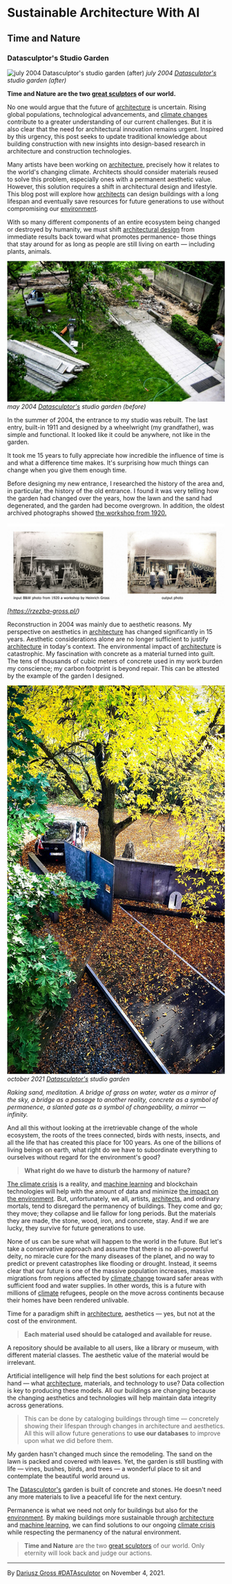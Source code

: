 # Sustainable Architecture With AI

## Time and Nature

### Datasculptor's Studio Garden

![july 2004 Datasculptor's studio garden (after)](july-2004.jpeg)
*july 2004 [Datasculptor's](https://datasculptor.mlearning.ai) studio garden (after)*

**Time and Nature are the two [great sculptors](https://rzezba-gross.pl/) of our world.**

No one would argue that the future of [architecture](https://www.instagram.com/next_top_architects/) is uncertain. Rising global populations, technological advancements, and [climate changes](https://www.instagram.com/p/CV48NfPMp17/?utm_source=ig_web_copy_link&igsh=MzRlODBiNWFlZA==) contribute to a greater understanding of our current challenges. But it is also clear that the need for architectural innovation remains urgent. Inspired by this urgency, this post seeks to update traditional knowledge about building construction with new insights into design-based research in architecture and construction technologies.

Many artists have been working on [architecture](https://www.instagram.com/next_top_architects/), precisely how it relates to the world's changing climate. Architects should consider materials reused to solve this problem, especially ones with a permanent aesthetic value. However, this solution requires a shift in architectural design and lifestyle. This blog post will explore how [architects](https://www.instagram.com/next_top_architects/) can design buildings with a long lifespan and eventually save resources for future generations to use without compromising our [environment](https://www.instagram.com/p/CV48NfPMp17/?utm_source=ig_web_copy_link&igsh=MzRlODBiNWFlZA==).

With so many different components of an entire ecosystem being changed or destroyed by humanity, we must shift [architectural design](https://www.instagram.com/next_top_architects/) from immediate results back toward what promotes permanence- those things that stay around for as long as people are still living on earth — including plants, animals.

![may 2004 Datasculptor's studio garden (before)](may-2004.jpg)
*may 2004 [Datasculptor's](https://datasculptor.mlearning.ai) studio garden (before)*

In the summer of 2004, the entrance to my studio was rebuilt. The last entry, built-in 1911 and designed by a wheelwright (my grandfather), was simple and functional. It looked like it could be anywhere, not like in the garden.

It took me 15 years to fully appreciate how incredible the influence of time is and what a difference time makes. It's surprising how much things can change when you give them enough time.

Before designing my new entrance, I researched the history of the area and, in particular, the history of the old entrance. I found it was very telling how the garden had changed over the years, how the lawn and the sand had degenerated, and the garden had become overgrown. In addition, the oldest archived photographs showed [the workshop from 1920.](https://rzezba-gross.pl/)

![Workshop from 1920](1920.jpg)
*[https://rzezba-gross.pl/)*

Reconstruction in 2004 was mainly due to aesthetic reasons. My perspective on aesthetics in [architecture](https://www.instagram.com/next_top_architects/) has changed significantly in 15 years. Aesthetic considerations alone are no longer sufficient to justify [architecture](https://www.instagram.com/next_top_architects/) in today's context. The environmental impact of [architecture](https://www.instagram.com/next_top_architects/) is catastrophic. My fascination with concrete as a material turned into guilt. The tens of thousands of cubic meters of concrete used in my work burden my conscience; my carbon footprint is beyond repair. This can be attested by the example of the garden I designed.

![october 2021 Datasculptor's studio garden](october-2021.jpg)
*october 2021 [Datasculptor's](https://datasculptor.mlearning.ai) studio garden*

*Raking sand, meditation. A bridge of grass on water, water as a mirror of the sky, a bridge as a passage to another reality, concrete as a symbol of permanence, a slanted gate as a symbol of changeability, a mirror — infinity.*

And all this without looking at the irretrievable change of the whole ecosystem, the roots of the trees connected, birds with nests, insects, and all the life that has created this place for 100 years. As one of the billions of living beings on earth, what right do we have to subordinate everything to ourselves without regard for the environment's good?

> **What right do we have to disturb the harmony of nature?**

[The climate crisis](https://deepecology.substack.com/) is a reality, and [machine learning](https://www.linkedin.com/company/mlearning-ai) and blockchain technologies will help with the amount of data and minimize [the impact on the environment](https://www.instagram.com/p/CV48NfPMp17/?utm_source=ig_web_copy_link&igsh=MzRlODBiNWFlZA==). But, unfortunately, we all, artists, [architects,](https://www.instagram.com/next_top_architects/) and ordinary mortals, tend to disregard the permanency of buildings. They come and go; they move; they collapse and lie fallow for long periods. But the materials they are made, the stone, wood, iron, and concrete, stay. And if we are lucky, they survive for future generations to use.

None of us can be sure what will happen to the world in the future. But let's take a conservative approach and assume that there is no all-powerful deity, no miracle cure for the many diseases of the planet, and no way to predict or prevent catastrophes like flooding or drought. Instead, it seems clear that our future is one of the massive population increases, massive migrations from regions affected by [climate change](https://www.linkedin.com/company/mlearning-ai) toward safer areas with sufficient food and water supplies. In other words, this is a future with millions of [climate](https://www.linkedin.com/company/mlearning-ai) refugees, people on the move across continents because their homes have been rendered unlivable.

Time for a paradigm shift in [architecture](https://www.instagram.com/next_top_architects/), aesthetics — yes, but not at the cost of the environment.

> **Each material used should be cataloged and available for reuse.**

A repository should be available to all users, like a library or museum, with different material classes. The aesthetic value of the material would be irrelevant.

Artificial intelligence will help find the best solutions for each project at hand — what [architecture](https://www.instagram.com/next_top_architects/), materials, and technology to use? Data collection is key to producing these models. All our buildings are changing because the changing aesthetics and technologies will help maintain data integrity across generations.

> This can be done by cataloging buildings through time — concretely showing their lifespan through changes in architecture and aesthetics. All this will allow future generations to **use our databases** to improve upon what we did before them.

My garden hasn't changed much since the remodeling. The sand on the lawn is packed and covered with leaves. Yet, the garden is still bustling with life — vines, bushes, birds, and trees — a wonderful place to sit and contemplate the beautiful world around us.

The [Datasculptor's](https://datasculptor.mlearning.ai) garden is built of concrete and stones. He doesn't need any more materials to live a peaceful life for the next century.

Permanence is what we need not only for buildings but also for the [environment](https://www.instagram.com/p/CV48NfPMp17/?utm_source=ig_web_copy_link&igsh=MzRlODBiNWFlZA==). By making buildings more sustainable through [architecture](https://www.instagram.com/next_top_architects/) and [machine learning](https://www.linkedin.com/company/mlearning-ai), we can find solutions to our ongoing [climate crisis](https://deepecology.substack.com/) while respecting the permanency of the natural environment.

> **Time and Nature** are the two [great sculptors](https://rzezba-gross.pl/) of our world. Only eternity will look back and judge our actions.


---

By [Dariusz Gross #DATAsculptor](https://datasculptor.mlearning.ai) on November 4, 2021.